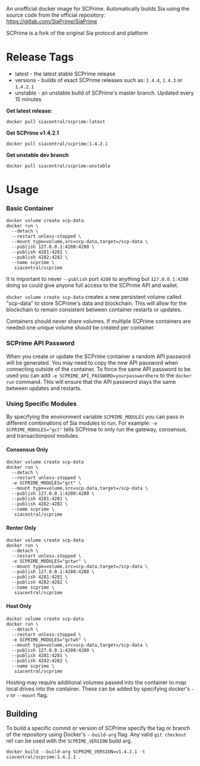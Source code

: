 An unofficial docker image for SCPrime. Automatically builds Sia using the source code from the official repository: https://gitlab.com/SiaPrime/SiaPrime

SCPrime is a fork of the original Sia protocol and platform

# Release Tags

+ latest - the latest stable SCPrime release
+ versions - builds of exact SCPrime releases such as: `1.4.4`, `1.4.3` or `1.4.2.1`
+ unstable - an unstable build of SCPrime's master branch. Updated every 15 minutes

**Get latest release:**
```
docker pull siacentral/scprime:latest
```

**Get SCPrime v1.4.2.1**
```
docker pull siacentral/scprime:1.4.2.1
```

**Get unstable dev branch**
```
docker pull siacentral/scprime:unstable
```

# Usage

### Basic Container
```
docker volume create scp-data
docker run \
  --detach \
  --restart unless-stopped \
  --mount type=volume,src=scp-data,target=/scp-data \
  --publish 127.0.0.1:4280:4280 \
  --publish 4281:4281 \
  --publish 4282:4282 \
  --name scprime \
   siacentral/scprime
```

It is important to never `--publish` port `4280` to anything but 
`127.0.0.1:4280` doing so could give anyone full access to the SCPrime API and
wallet.

`docker volume create scp-data` creates a new persistent volume called 
"scp-data" to store SCPrime's data and blockchain. This will allow for the 
blockchain to remain consistent between container restarts or updates.

Containers should never share volumes. If multiple SCPrime containers are 
needed one unique volume should be created per container.

### SCPrime API Password

When you create or update the SCPrime container a random API password will be
generated. You may need to copy the new API password when connecting outside of
the container. To force the same API password to be used you can add
`-e SCPRIME_API_PASSWORD=yourpasswordhere` to the `docker run` command. This will
ensure that the API password stays the same between updates and restarts.

### Using Specific Modules

By specifying the environment variable `SCPRIME_MODULES` you can pass in different combinations of
Sia modules to run. For example: `-e SCPRIME_MODULES="gct"` tells SCPrime to only run
the gateway, consensus, and transactionpool modules.

#### Consensus Only
```
docker volume create scp-data
docker run \
  --detach \
  --restart unless-stopped \
  -e SCPRIME_MODULES="gct" \
  --mount type=volume,src=scp-data,target=/scp-data \
  --publish 127.0.0.1:4280:4280 \
  --publish 4281:4281 \
  --publish 4282:4282 \
  --name scprime \
   siacentral/scprime
```

#### Renter Only
```
docker volume create scp-data
docker run \
  --detach \
  --restart unless-stopped \
  -e SCPRIME_MODULES="gctwr" \
  --mount type=volume,src=scp-data,target=/scp-data \
  --publish 127.0.0.1:4280:4280 \
  --publish 4281:4281 \
  --publish 4282:4282 \
  --name scprime \
   siacentral/scprime
```

#### Host Only
```
docker volume create scp-data
docker run \
  --detach \
  --restart unless-stopped \
  -e SCPRIME_MODULES="gctwh" \
  --mount type=volume,src=scp-data,target=/scp-data \
  --publish 127.0.0.1:4280:4280 \
  --publish 4281:4281 \
  --publish 4282:4282 \
  --name scprime \
   siacentral/scprime
```

Hosting may require additional volumes passed into the container to map
local drives into the container. These can be added by specifying
docker's `-v` or `--mount` flag.

## Building

To build a specific commit or version of SCPrime specify the tag or branch of the 
repository using Docker's `--build-arg` flag. Any valid `git checkout` ref can
be used with the `SCPRIME_VERSION` build arg.

```
docker build --build-arg SCPRIME_VERSION=v1.4.2.1 -t siacentral/scprime:1.4.2.1 .
```
